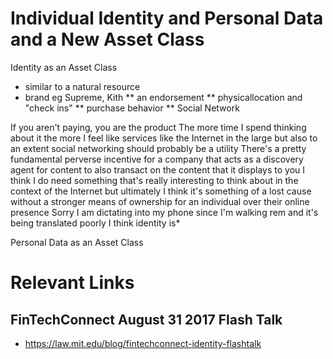 # Individual Identity and Personal Data and a New Asset Class

Identity as an Asset Class
* similar to a natural resource 
* brand eg Supreme, Kith
** an endorsement 
** physicallocation and "check ins"
** purchase behavior 
** Social Network

If you aren't paying, you are the product The more time I spend thinking about it the more I feel like services like the Internet in the large but also to an extent social networking should probably be a utility There's a pretty fundamental perverse incentive for a company that acts as a discovery agent for content to also transact on the content that it displays to you I think I do need something that's really interesting to think about in the context of the Internet but ultimately I think it's something of a lost cause without a stronger means of ownership for an individual over their online presence Sorry I am dictating into my phone since I'm walking rem and it's being translated poorly I think identity is*


Personal Data as an Asset Class


# Relevant Links

## FinTechConnect August 31 2017 Flash Talk

* https://law.mit.edu/blog/fintechconnect-identity-flashtalk
